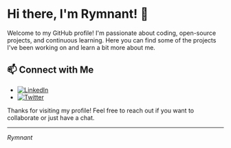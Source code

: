 # Hi there, I'm Rymnant! 👋

Welcome to my GitHub profile! I'm passionate about coding, open-source projects, and continuous learning. Here you can find some of the projects I've been working on and learn a bit more about me.

## 📫 Connect with Me

- [![LinkedIn](https://img.shields.io/badge/LinkedIn-0077B5?style=for-the-badge&logo=linkedin&logoColor=white)](https://www.linkedin.com/in/farid-hibaturrachman-4ab4b3317/)
- [![Twitter](https://img.shields.io/badge/Twitter-1DA1F2?style=for-the-badge&logo=twitter&logoColor=white)](https://twitter.com/rymnant)

Thanks for visiting my profile! Feel free to reach out if you want to collaborate or just have a chat.

---

_Rymnant_
